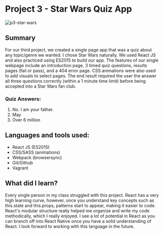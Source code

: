 # Project 3 - Star Wars Quiz App
![p3-star-wars](https://cloud.githubusercontent.com/assets/18318804/16755135/2d9a010e-47ae-11e6-82b1-0f582df88655.jpg)

## Summary
For our third project, we created a single page app that was a quiz about any topic/genre we wanted. I chose Star Wars naturally. We used React JS and also practiced using ES2015 to build our app. The features of our single webpage include an introduction page, 3 timed quiz questions, results pages (fail or pass), and a 404 error page. CSS animations were also used to add visuals to select pages. The end result required the user the answer all three questions correctly (within a 1 minute time limit) before being accepted into a Star Wars fan club.

### Quiz Answers:
1. No. I am your father.
2. May
3. Over 6 million

## Languages and tools used:
- React JS (ES2015)
- CSS/SASS (animations)
- Webpack (browsersync)
- Git/Github
- Vagrant

## What did I learn?
Every single person in my class struggled with this project. React has a very high learning curve, however, once you understand key concepts such as this.state and this.props, patterns start to appear, making it easier to code. React's modular structure really  helped me organize and write my code methodically, which I really enjoyed. I see a lot of potential in React as you can branch off into React Native once you have a solid understanding of React. I look forward to working with this language in the future.
